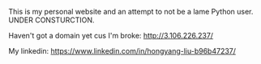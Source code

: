 This is my personal website and an attempt to not be a lame Python user.
UNDER CONSTURCTION.

Haven't got a domain yet cus I'm broke: http://3.106.226.237/

My linkedin: https://www.linkedin.com/in/hongyang-liu-b96b47237/
